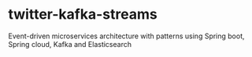 # twitter-kafka-streams
Event-driven microservices architecture with patterns using Spring boot, Spring cloud, Kafka and Elasticsearch
